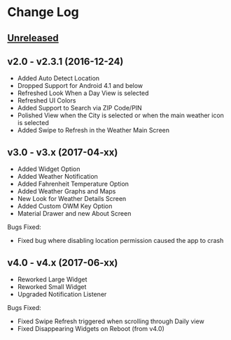 # Change Log

## [Unreleased](https://github.com/gdg-managua/jekyll-mdl/tree/HEAD)

## v2.0 - v2.3.1 (2016-12-24)

- Added Auto Detect Location
- Dropped Support for Android 4.1 and below
- Refreshed Look When a Day View is selected
- Refreshed UI Colors
- Added Support to Search via ZIP Code/PIN
- Polished View when the City is selected or when the main weather icon is selected
- Added Swipe to Refresh in the Weather Main Screen

## v3.0 - v3.x (2017-04-xx)

- Added Widget Option
- Added Weather Notification
- Added Fahrenheit Temperature Option
- Added Weather Graphs and Maps
- New Look for Weather Details Screen
- Added Custom OWM Key Option
- Material Drawer and new About Screen

Bugs Fixed:
- Fixed bug where disabling location permission caused the app to crash

## v4.0 - v4.x (2017-06-xx)

- Reworked Large Widget
- Reworked Small Widget
- Upgraded Notification Listener

Bugs Fixed:
- Fixed Swipe Refresh triggered when scrolling through Daily view
- Fixed Disappearing Widgets on Reboot (from v4.0)
